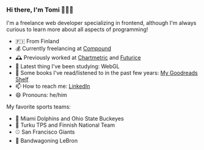 ### Hi there, I'm Tomi 👋👨‍💻

I'm a freelance web developer specializing in frontend, although I'm always curious to learn more about all aspects of programming!

- 🇫🇮 From Finland
- 💰 Currently freelancing at <a href="https://compoundplanning.com">Compound</a>
- 🕰️ Previously worked at <a href="https://chartmetric.com/">Chartmetric</a> and <a href="https://futurice.com/">Futurice</a>
- 🌱 Latest thing I've been studying: WebGL
- 📖 Some books I've read/listened to in the past few years: <a href="https://www.goodreads.com/review/list/70503242-tomi?order=d&ref=nav_mybooks&shelf=read&sort=date_read">My Goodreads Shelf</a>
- 📫 How to reach me: <a href="https://www.linkedin.com/in/tomikalmi/">LinkedIn</a>
- 😄 Pronouns: he/him

My favorite sports teams:
- 🏈 Miami Dolphins and Ohio State Buckeyes
- 🏒 Turku TPS and Finnish National Team
- ⚾ San Francisco Giants 
- 🏀 Bandwagoning LeBron


<!--
**tkalmi/tkalmi** is a ✨ _special_ ✨ repository because its `README.md` (this file) appears on your GitHub profile.

Here are some ideas to get you started:

- 🔭 I’m currently working on ...
- 🌱 I’m currently learning ...
- 👯 I’m looking to collaborate on ...
- 🤔 I’m looking for help with ...
- 💬 Ask me about ...
- 📫 How to reach me: ...
- 😄 Pronouns: ...
- ⚡ Fun fact: ...
-->
